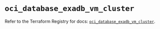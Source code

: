 # `oci_database_exadb_vm_cluster`

Refer to the Terraform Registry for docs: [`oci_database_exadb_vm_cluster`](https://registry.terraform.io/providers/oracle/oci/7.19.0/docs/resources/database_exadb_vm_cluster).
